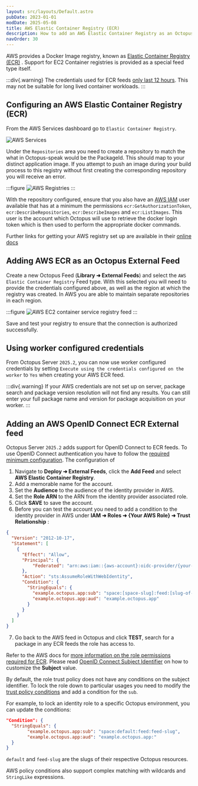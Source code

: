 ```yaml
---
layout: src/layouts/Default.astro
pubDate: 2023-01-01
modDate: 2025-05-08
title: AWS Elastic Container Registry (ECR)  
description: How to add an AWS Elastic Container Registry as an Octopus feed 
navOrder: 30
---
```


AWS provides a Docker Image registry, known as [Elastic Container Registry (ECR)](https://aws.amazon.com/ecr/) . Support for EC2 Container registries is provided as a special feed type itself.

:::div{.warning}
The credentials used for ECR feeds [only last 12 hours](http://docs.aws.amazon.com/AmazonECR/latest/userguide/Registries.html). This may not be suitable for long lived container workloads.
:::

## Configuring an AWS Elastic Container Registry (ECR)
From the AWS Services dashboard go to `Elastic Container Registry`.

 ![AWS Services](/docs/img/packaging-applications/package-repositories/guides/container-registries/images/aws-services.png)

Under the `Repositories` area you need to create a repository to match the what in Octopus-speak would be the PackageId. This should map to your distinct application image. If you attempt to push an image during your build process to this registry without first creating the corresponding repository you will receive an error.

:::figure
![AWS Registries](/docs/img/packaging-applications/package-repositories/guides/container-registries/images/aws-registries.png)
:::

With the repository configured, ensure that you also have an [AWS IAM](https://aws.amazon.com/iam/) user available that has at a minimum the permissions `ecr:GetAuthorizationToken`, `ecr:DescribeRepositories`, `ecr:DescribeImages` and `ecr:ListImages`. This user is the account which Octopus will use to retrieve the docker login token which is then used to perform the appropriate docker commands.

Further links for getting your AWS registry set up are available in their [online docs](http://docs.aws.amazon.com/AmazonECR/latest/userguide/what-is-ecr.html)

## Adding AWS ECR as an Octopus External Feed
Create a new Octopus Feed (**Library ➜ External Feeds**) and select the `AWS Elastic Container Registry` Feed type. With this selected you will need to provide the credentials configured above, as well as the region at which the registry was created. In AWS you are able to maintain separate repositories in each region.

:::figure
![AWS EC2 container service registry feed](/docs/img/packaging-applications/package-repositories/guides/container-registries/images/aws-ecr-feed.png)
:::

Save and test your registry to ensure that the connection is authorized successfully.

## Using worker configured credentials
From Octopus Server `2025.2`, you can now use worker configured credentials by setting `Execute using the credentials configured on the worker` to `Yes` when creating your AWS ECR feed.

:::div{.warning}
If your AWS credentials are not set up on server, package search and package version resolution will not find any results. You can still enter your full package name and version for package acquisition on your worker.
:::


## Adding an AWS OpenID Connect ECR External feed
Octopus Server `2025.2` adds support for OpenID Connect to ECR feeds. To use OpenID Connect authentication you have to follow the [required minimum configuration](/docs/infrastructure/accounts/openid-connect#configuration). The configuration of 


1. Navigate to **Deploy ➜ External Feeds**, click the **Add Feed** and select **AWS Elastic Container Registry**.
2. Add a memorable name for the account.
3. Set the **Audience** to the audience of the identity provider in AWS.
4. Set the **Role ARN** to the ARN from the identity provider associated role.
5. Click **SAVE** to save the account.
6. Before you can test the account you need to add a condition to the identity provider in AWS under **IAM ➜ Roles ➜ {Your AWS Role} ➜ Trust Relationship** :
```json
{
  "Version": "2012-10-17",
  "Statement": [
    {
      "Effect": "Allow",
      "Principal": {
          "Federated": "arn:aws:iam::{aws-account}:oidc-provider/{your-identity-provider}"
      },
      "Action": "sts:AssumeRoleWithWebIdentity",
      "Condition": {
        "StringEquals": {
          "example.octopus.app:sub": "space:[space-slug]:feed:[slug-of-feed-created-above]",
          "example.octopus.app:aud": "example.octopus.app"
        }
      }
    }
  ]
}
```
7. Go back to the AWS feed in Octopus and click **TEST**, search for a package in any ECR feeds the role has access to.

Refer to the AWS docs for [more information on the role permissions required for ECR](https://docs.aws.amazon.com/AmazonECR/latest/userguide/images.html).
Please read [OpenID Connect Subject Identifier](/docs/infrastructure/accounts/openid-connect#subject-keys) on how to customize the **Subject** value.

By default, the role trust policy does not have any conditions on the subject identifier. To lock the role down to particular usages you need to modify the [trust policy conditions](https://oc.to/aws-iam-policy-conditions) and add a condition for the `sub`.

For example, to lock an identity role to a specific Octopus environment, you can update the conditions:

```json
"Condition": {
  "StringEquals": {
        "example.octopus.app:sub": "space:default:feed:feed-slug",
        "example.octopus.app:aud": "example.octopus.app:"
  }
}
```

`default` and `feed-slug` are the slugs of their respective Octopus resources.

AWS policy conditions also support complex matching with wildcards and `StringLike` expressions. 
